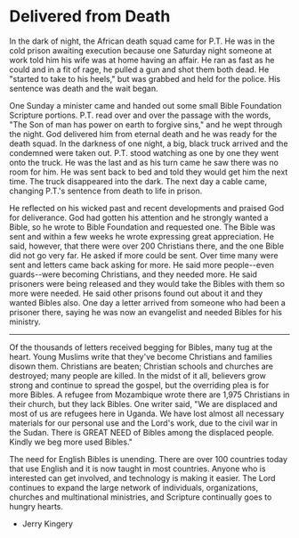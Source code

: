 # Delivered from Death

In the dark of night, the African death squad came for P.T. He was in 
the cold prison awaiting execution because one Saturday night someone 
at work told him his wife was at home having an affair. He ran as fast 
as he could and in a fit of rage, he pulled a gun and shot them both 
dead. He "started to take to his heels," but was grabbed and held for 
the police. His sentence was death and the wait began.

One Sunday a minister came and handed out some small Bible Foundation 
Scripture portions. P.T. read over and over the passage with the words, 
"The Son of man has power on earth to forgive sins," and he wept through
the night. God delivered him from eternal death and he was ready for 
the death squad. In the darkness of one night, a big, black truck 
arrived and the condemned were taken out. P.T. stood watching as one 
by one they went onto the truck. He was the last and as his turn came 
he saw there was no room for him. He was sent back to bed and told they 
would get him the next time. The truck disappeared into the dark. The 
next day a cable came, changing P.T.'s sentence from death to life in 
prison.

He reflected on his wicked past and recent developments and praised God 
for deliverance. God had gotten his attention and he strongly wanted a 
Bible, so he wrote to Bible Foundation and requested one. The Bible was 
sent and within a few weeks he wrote expressing great appreciation. He 
said, however, that there were over 200 Christians there, and the one 
Bible did not go very far. He asked if more could be sent. Over time 
many were sent and letters came back asking for more. He said more 
people--even guards--were becoming Christians, and they needed more. 
He said prisoners were being released and they would take the Bibles 
with them so more were needed. He said other prisons found out about 
it and they wanted Bibles also. One day a letter arrived from someone 
who had been a prisoner there, saying he was now an evangelist and 
needed Bibles for his ministry.

- - -

Of the thousands of letters received begging for Bibles, many tug at 
the heart. Young Muslims write that they've become Christians and 
families disown them. Christians are beaten; Christian schools and 
churches are destroyed; many people are killed. In the midst of it all, 
believers grow strong and continue to spread the gospel, but the 
overriding plea is for more Bibles. A refugee from Mozambique wrote 
there are 1,975 Christians in their church, but they lack Bibles. One 
writer said, "We are displaced and most of us are refugees here in 
Uganda. We have lost almost all necessary materials for our personal 
use and the Lord's work, due to the civil war in the Sudan. There is 
GREAT NEED of Bibles among the displaced people. Kindly we beg more 
used Bibles."

The need for English Bibles is unending. There are over 100 countries 
today that use English and it is now taught in most countries. Anyone 
who is interested can get involved, and technology is making it easier. 
The Lord continues to expand the large network of individuals, 
organizations, churches and multinational ministries, and Scripture 
continually goes to hungry hearts.

- Jerry Kingery
